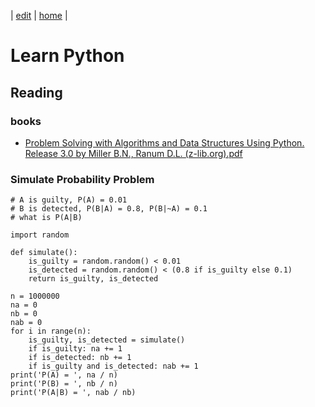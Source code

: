 | [edit](https://github.com/eecsmap/eecsmap.github.io/edit/main/python.md) | [home](https://eecs.pro) |

# Learn Python

## Reading

### books
- [Problem Solving with Algorithms and Data Structures Using Python. Release 3.0 by Miller B.N., Ranum D.L. (z-lib.org).pdf](https://github.com/eecsmap/eecsmap.github.io/files/8311951/Problem.Solving.with.Algorithms.and.Data.Structures.Using.Python.Release.3.0.by.Miller.B.N.Ranum.D.L.z-lib.org.pdf)



### Simulate Probability Problem

```python3
# A is guilty, P(A) = 0.01
# B is detected, P(B|A) = 0.8, P(B|~A) = 0.1
# what is P(A|B)

import random

def simulate():
    is_guilty = random.random() < 0.01
    is_detected = random.random() < (0.8 if is_guilty else 0.1)
    return is_guilty, is_detected

n = 1000000
na = 0
nb = 0
nab = 0
for i in range(n):
    is_guilty, is_detected = simulate()
    if is_guilty: na += 1
    if is_detected: nb += 1
    if is_guilty and is_detected: nab += 1
print('P(A) = ', na / n)
print('P(B) = ', nb / n)
print('P(A|B) = ', nab / nb)
```
